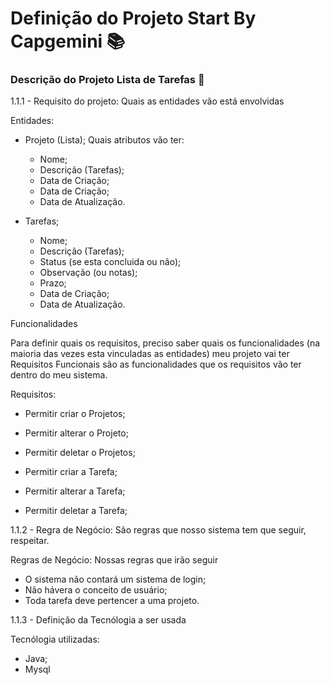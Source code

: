 # Definição do Projeto Start By Capgemini  📚

 ### Descrição do Projeto Lista de Tarefas 🔖

1.1.1 - Requisito do projeto: Quais as entidades vão está envolvidas

Entidades:

 - Projeto (Lista); Quais atributos vão ter:
   - Nome;
   - Descrição (Tarefas);
   - Data de Criação;
   - Data de Criação;
   - Data de Atualização.

 - Tarefas;
   - Nome;
   - Descrição (Tarefas);
   - Status (se esta concluida ou não);
   - Observação (ou notas);
   - Prazo;
   - Data de Criação;
   - Data de Atualização.

Funcionalidades

Para definir quais os requisitos, preciso saber quais os funcionalidades (na maioria das vezes esta vinculadas as entidades) 
meu projeto vai ter
Requisitos Funcionais são as funcionalidades que os requisitos vão ter dentro do meu sistema.

Requisitos: 
- Permitir criar o Projetos;
 - Permitir alterar o Projeto;
 - Permitir deletar o Projetos;

 - Permitir criar a Tarefa;
 - Permitir alterar a Tarefa;
 - Permitir deletar  a Tarefa;

1.1.2 - Regra de Negócio: São regras que nosso sistema tem que seguir, respeitar.

Regras de Negócio: Nossas regras que irão seguir
 - O sistema não contará um sistema de login; 
 - Não hávera o conceito de usuário;
 - Toda tarefa deve pertencer a uma projeto.

1.1.3 - Definição da Tecnólogia a ser usada

Tecnólogia utilizadas:
 - Java;
 - Mysql
